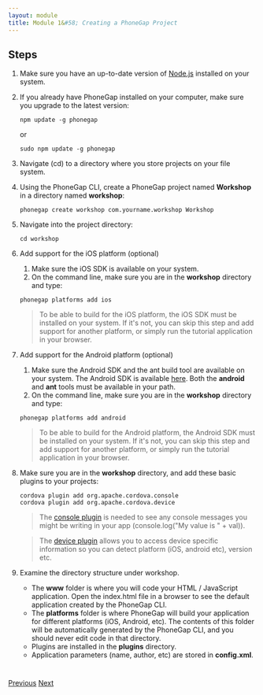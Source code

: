 ```yaml
---
layout: module
title: Module 1&#58; Creating a PhoneGap Project
---
```

## Steps

1. Make sure you have an up-to-date version of [Node.js](http://nodejs.org/) installed on your system.

2. If you already have PhoneGap installed on your computer, make sure you upgrade to the latest version:

    ```      
    npm update -g phonegap
    ```
          
      or
      
    ```
    sudo npm update -g phonegap
    ```
      
3. Navigate (cd) to a directory where you store projects on your file system.

4. Using the PhoneGap CLI, create a PhoneGap project named **Workshop** in a directory named **workshop**:

    ```        
    phonegap create workshop com.yourname.workshop Workshop
    ```        

5. Navigate into the project directory:

    ```
    cd workshop        
    ```

6. Add support for the iOS platform (optional)
    1. Make sure the iOS SDK is available on your system.
    2. On the command line, make sure you are in the **workshop** directory and type: 
    
    ```        
    phonegap platforms add ios
    ```        
    
    > To be able to build for the iOS platform, the iOS SDK must be installed on your system. If it's not, 
    you can skip this step and add support for another platform, or simply run the tutorial application in your 
    browser.
                                    
                                   
        
7. Add support for the Android platform (optional)

    1. Make sure the Android SDK and the ant build tool are available on your system. The Android SDK is available 
    [here](http://developer.android.com/sdk). Both the **android** and **ant** tools must be available in your path.    
    2. On the command line, make sure you are in the **workshop** directory and type:
    
    ```
    phonegap platforms add android
    ```   
    
         
    > To be able to build for the Android platform, the Android SDK must be installed on your system. If it's not, 
    you can skip this step and add support for another platform, or simply run the tutorial application in your browser.

8. Make sure you are in the **workshop** directory, and add these basic plugins to your projects:

    ```          
    cordova plugin add org.apache.cordova.console
    cordova plugin add org.apache.cordova.device
    ```        
        
    > The [console plugin](https://github.com/apache/cordova-plugin-console) is needed to see any console messages you might be writing in your app (console.log("My value is " + val)).  
    
    > The [device plugin](https://github.com/apache/cordova-plugin-device) allows you to access device specific information so you can detect platform (iOS, android etc), version etc. 
  
9. Examine the directory structure under workshop.
    - The **www** folder is where you will code your HTML / JavaScript application. Open the index.html file in a 
    browser to see the default application created by the PhoneGap CLI.
    - The **platforms** folder is where PhoneGap will build your application for different platforms (iOS, Android, 
    etc). The contents of this folder will be automatically generated by the PhoneGap CLI, 
    and you should never edit code in that directory.
    - Plugins are installed in the **plugins** directory.
    - Application parameters (name, author, etc) are stored in **config.xml**. 


<div class="row" style="margin-top:40px;">
<div class="col-sm-12">
<a href="index.html" class="btn btn-default"><i class="glyphicon glyphicon-chevron-left"></i> Previous</a>
<a href="build-project.html" class="btn btn-default pull-right">Next <i class="glyphicon
glyphicon-chevron-right"></i></a>
</div>
</div>

